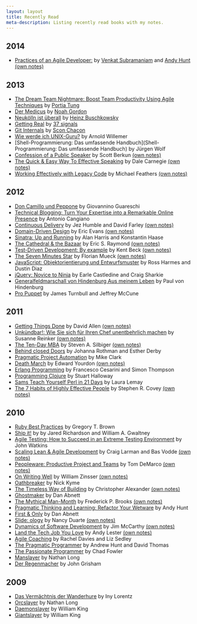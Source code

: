 ```yaml
---
layout: layout
title: Recently Read
meta-description: Listing recently read books with my notes.
---
```


## 2014

- [Practices of an Agile Developer:](http://pragprog.com/book/pad/practices-of-an-agile-developer) by [Venkat Subramaniam](http://www.agiledeveloper.com/) and [Andy Hunt](http://blog.toolshed.com/) [(own notes)](books/practices-of-an-agile-developer.html)


## 2013

- [The Dream Team Nightmare: Boost Team Productivity Using Agile Techniques](www.amazon.com/The-Dream-Team-Nightmare-Productivity/dp/1937785718/ref=sr_1_1?ie=UTF8&qid=1387390156&sr=8-1&keywords=The-Dream-Team-Nightmare-Productivity) by [Portia Tung](http://www.selfishprogramming.org/)
- [Der Medicus](http://www.amazon.de/Physician-Cole-Book-Trilogy-ebook/dp/B00840CY8Y/ref=sr_1_3?s=books-intl-de&ie=UTF8&qid=1387390788&sr=1-3&) by [Noah Gordon](http://www.noahgordonbooks.com/)
- [Neukölln ist überall](www.amazon.de/Neukölln-ist-überall-Heinz-Buschkowsky/dp/3550080115/ref=sr_1_1?s=books&ie=UTF8&qid=1387390264&sr=1-1&keywords=neukölln+ist+überall) by [Heinz Buschkowsky](http://de.wikipedia.org/wiki/Heinz_Buschkowsky)
- [Getting Real](http://gettingreal.37signals.com/) by [37 signals](http://37signals.com/)
- [Git Internals](https://github.com/pluralsight/git-internals-pdf) by [Scon Chacon](https://github.com/schacon)
- [Wie werde ich UNIX-Guru?](http://openbook.galileocomputing.de/unix_guru/) by Arnold Willemer
- [Shell-Programmierung: Das umfassende Handbuch](Shell-Programmierung: Das umfassende Handbuch) by Jürgen Wolf
- [Confession of a Public Speaker](http://www.amazon.com/Confessions-Public-Speaker-English/dp/1449301959) by Scott
  Berkun [(own notes)](/books/confessions-of-a-public-speaker.html)
- [The Quick & Easy Way To Effective Speaking](http://www.amazon.com/Quick-Easy-Way-Effective-Speaking/dp/0671724002)
  by Dale Carnegie [(own notes)](/books/the-quick-and-easy-way-to-effective-speaking.html)
- [Working Effectively with Legacy Code](http://www.amazon.com/Working-Effectively-Legacy-Michael-Feathers/dp/0131177052)
  by Michael Feathers [(own notes)](/books/working-effectively-with-legacy-code.html)


## 2012

- [Don Camillo und Peppone](http://www.amazon.com/Don-Camillo-Peppone-Giovanni-Guareschi/dp/3701300712/ref=sr_1_2?ie=UTF8&qid=1357203721&sr=8-2&keywords=Don+Camillo+und+Peppone) by Giovannino Guareschi
- [Technical Blogging: Turn Your Expertise into a Remarkable Online Presence](http://pragprog.com/book/actb/technical-blogging) by Antonio Cangiano
- [Continuous Delivery](http://www.amazon.com/Continuous-Delivery-Deployment-Automation-Addison-Wesley/dp/0321601912)
  by Jez Humble and David Farley [(own notes)](/books/continuous-delivery.html)
- [Domain-Driven Design](http://www.amazon.com/Domain-Driven-Design-Tackling-Complexity-Software/dp/0321125215)
  by Eric Evans [(own notes)](/books/domain-driven-design.html)
- [Sinatra: Up and Running](http://shop.oreilly.com/product/0636920019664.do) by Alan Harris and Konstantin Haase
- [The Cathedral & the Bazaar](http://shop.oreilly.com/product/9780596001087.do) by Eric S. Raymond
  [(own notes)](/books/the-cathedral-and-the-bazaar.html)
- [Test-Driven Development: By example](http://www.amazon.com/Test-Driven-Development-By-Example/dp/0321146530)
  by Kent Beck [(own notes)](/books/test-driven-development.html)
- [The Seven Minutes Star](http://www.amazon.com/The-Seven-Minute-Star-speaker/dp/1450599753) by Florian Mueck
  [(own notes)](/books/seven-minutes-star.html)
- [JavaScript: Objektorientierung und Entwurfsmuster](http://www.amazon.de/JavaScript-3a-Objektorientierung-Entwurfsmuster-JavaScript-entwickeln/dp/3772364888) by Ross Harmes and Dustin Diaz
- [jQuery: Novice to Ninja](http://www.amazon.com/jQuery-Novice-Ninja-Earle-Castledine/dp/0980576857) by
  Earle Castledine and Craig Sharkie
- [Generalfeldmarschall von Hindenburg Aus meinem Leben](http://www.amazon.de/Generalfeldmarschall-von-Hindenburg-meinem-Leben/dp/B003DQ50YE) by Paul von Hindenburg
- [Pro Puppet](http://www.amazon.com/Pro-Puppet-James-Turnbull/dp/1430230576/ref=sr_1_1?s=books&ie=UTF8&qid=1341081740&sr=1-1&keywords=Pro+Puppet) by James Turnbull and Jeffrey McCune


## 2011

- [Getting Things Done](http://www.amazon.com/Getting-Things-Done-Stress-Free-Productivity/dp/0142000280) by David Allen
  [(own notes)](/books/getting-things-done.html)
- [Unkündbar!: Wie Sie sich für Ihren Chef unentbehrlich machen](http://www.amazon.de/Unk%C3%BCndbar-sich-Ihren-unentbehrlich-machen/dp/3548369901) by Susanne Reinker [(own notes)](/books/unkuendbar.html)
- [The Ten-Day MBA](http://www.amazon.com/Ten-Day-MBA-Step-step-Mastering/dp/0688137881) by Steven A. Silbiger
  [(own notes)](/books/ten-day-mba.html)
- [Behind closed Doors](http://pragprog.com/titles/rdbcd/behind*closed*doors) by Johanna Rothman and Esther Derby
- [Pragmatic Project Automation](http://pragprog.com/titles/auto/pragmatic*project*automation) by Mike Clark
- [Death March](http://www.amazon.com/Death*March*2nd*Edward*Yourdon/dp/013143635X/ref=sr_1_1?s=books&ie=UTF8&qid=1296984250&sr=1*1)
  by Edward Yourdon [(own notes)](/books/death-march.html)
- [Erlang Programming](http://www.amazon.com/ERLANG*Programming*Francesco*Cesarini/dp/0596518188)
  by Francesco Cesarini and Simon Thompson
- [Programming Clojure](http://www.amazon.com/gp/product/1934356336/ref=pd_lpo_k2_dp_sr_1?pf_rd_p=1278548962&pf_rd_s=lpo*top*stripe*1&pf_rd_t=201&pf_rd_i=1449381871&pf_rd_m=ATVPDKIKX0DER&pf_rd_r=16CSTCK8G09VJ55HFWJM) by Stuart Halloway
- [Sams Teach Yourself Perl in 21 Days](http://www.amazon.com/Sams*Teach*Yourself*Perl*Days/dp/0672320355) by Laura Lemay
- [The 7 Habits of Highly Effective People](http://www.amazon.com/gp/product/0671708635/ref=oss_product)
  by Stephen R. Covey [(own notes)](/books/seven-habits-of-highly-effective-people.html)


## 2010

- [Ruby Best Practices](http://www.amazon.com/Ruby*Best*Practices*Gregory*Brown/dp/0596523009) by Gregory T. Brown
- [Ship it!](http://pragprog.com/book/prj/ship-it) by by Jared Richardson and William A. Gwaltney
- [Agile Testing: How to Succeed in an Extreme Testing Environment](http://www.amazon.com/Agile*Testing*Succeed*Extreme*Environment/dp/0521726875) by John Watkins
- [Scaling Lean & Agile Development](http://www.amazon.com/Scaling*Lean*Agile*Development*Organizational/dp/0321480961) by Craig Larman and Bas Vodde
  [(own notes)](/books/scaling-lean-agile-development.html)
- [Peopleware: Productive Project and Teams](http://www.amazon.de/gp/product/0932633439/ref=oss_product) by Tom DeMarco
  [(own notes)](/books/peopleware.html)
- [On Writing Well](http://www.amazon.com/Writing-Well-30th-Anniversary-Nonfiction/dp/0060891548/ref=sr_1_1?s=books&ie=UTF8&qid=1359744126&sr=1-1&keywords=On+Writing+Well) by William Zinsser
  [(own notes)](/books/on-writing-well.html)
- [Oathbreaker](http://www.blacklibrary.com/all-products/Oathbreaker.html) by Nick Kyme
- [The Timeless Way of Building](http://www.amazon.com/Timeless-Way-Building-Christopher-Alexander/dp/0195024028/ref=sr_1_1?s=books&ie=UTF8&qid=1359741933&sr=1-1&keywords=The+Timeless+Way+of+Building) by Christopher Alexander
  [(own notes)](/books/the-timeless-way-of-building.html)
- [Ghostmaker](http://www.amazon.com/Ghostmaker*Gaunts*Ghosts*Dan*Abnett/dp/184416165X) by Dan Abnett
- [The Mythical Man-Month](http://www.amazon.com/Mythical-Man-Month-Software-Engineering-Anniversary/dp/0201835959/ref=sr_1_1?s=books&ie=UTF8&qid=1359741593&sr=1-1&keywords=The+Mythical+Man-Month) by Frederick P. Brooks
  [(own notes)](/books/the-mythical-man-month.html)
- [Pragmatic Thinking and Learning: Refactor Your Wetware](http://pragprog.com/book/ahptl/pragmatic-thinking-and-learning) by Andy Hunt
- [First & Only](http://www.amazon.com/First-Warhammer-40000-Gaunts-Ghosts/dp/1841542687/ref=sr_1_1?ie=UTF8&qid=1359741478&sr=8-1&keywords=Gaunts+First+and+only) by Dan Abnett
- [Slide: ology](http://www.amazon.com/slide-ology-Science-Creating-Presentations/dp/0596522347/ref=sr_1_1?ie=UTF8&qid=1359741067&sr=8-1&keywords=Slide%3Aology%3A+The+Art+and+Science+of+Creating+Great+Presentations) by Nancy Duarte
  [(own notes)](/books/slidelogy.html)
- [Dynamics of Software Development](http://www.amazon.com/Dynamics*Software*Development*Michele*McCarthy/dp/1556158238)
  by Jim McCarthy [(own notes)](/books/dynamics-in-software-development.html)
- [Land the Tech Job You Love](http://pragprog.com/book/algh/land-the-tech-job-you-love) by Andy Lester
  [(own notes)](/books/land-the-tech-job-you-love.html)
- [Agile Coaching](http://pragprog.com/book/sdcoach/agile-coaching) by Rachel Davies and Liz Sedley
- [The Pragmatic Programmer](http://pragprog.com/the-pragmatic-programmer) by Andrew Hunt and David Thomas
- [The Passionate Programmer](http://pragprog.com/book/cfcar2/the-passionate-programmer) by Chad Fowler
- [Manslayer](http://www.blacklibrary.com/all-products/Manslayer.html) by Nathan Long
- [Der Regenmacher](http://www.amazon.de/Regenmacher*John*Grisham/dp/3455024998/ref=sr_1_3?ie=UTF8&s=books&qid=1270125937&sr=8*3)
  by John Grisham


## 2009

- [Das Vermächtnis der Wanderhure](http://www.amazon.de/Das*Vermächtnis*Wanderhure*Iny*Lorentz/dp/3426662027)
  by Iny Lorentz
- [Orcslayer](http://www.blacklibrary.com/all-products/Orcslayer.html)
  by Nathan Long
- [Daemonslayer](http://www.blacklibrary.com/all-products/Daemonslayer-2003-Edition.html)
  by William King
- [Giantslayer](http://www.blacklibrary.com/all-products/Giantslayer.html)
  by William King
